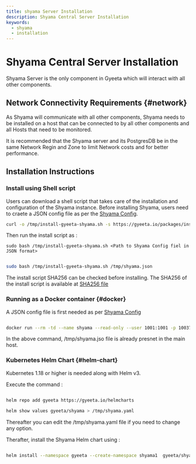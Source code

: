 ```yaml
---
title: shyama Server Installation
description: Shyama Central Server Installation
keywords:
  - shyama
  - installation
---
```


# Shyama Central Server Installation

Shyama Server is the only component in Gyeeta which will interact with all other components.

## Network Connectivity Requirements {#network}

As Shyama will communicate with all other components, Shyama needs to be installed on a host that can be
connected to by all other components and all Hosts that need to be monitored.

It is recommended that the Shyama server and its PostgresDB be in the same Network Regin and Zone to limit
Network costs and for better performance.

## Installation Instructions

### Install using Shell script 

Users can download a shell script that takes care of the installation and configuration of the Shyama instance.
Before installing Shyama, users need to craete a JSON config file as per the [Shyama Config](./shyama_config).


```bash
curl -o /tmp/install-gyeeta-shyama.sh -s https://gyeeta.io/packages/install-gyeeta-shyama.sh
```

Then run the install script as : 

`sudo bash /tmp/install-gyeeta-shyama.sh <Path to Shyama Config fiel in JSON format>`

```bash title="Example Install Command"

sudo bash /tmp/install-gyeeta-shyama.sh /tmp/shyama.json

```

The install script SHA256 can be checked before installing. The SHA256 of the install script is available at [SHA256 file](https://gyeeta.io/packages/install-gyeeta-shyama.sh.sum)

### Running as a Docker container {#docker}

A JSON config file is first needed as per [Shyama Config](./shyama_config)

```bash

docker run --rm -td --name shyama --read-only --user 1001:1001 -p 10037:10037 --env CFG_MAIN_JSON=/tmp/shyama.json -v /tmp/shyama.json:/tmp/shyama.json:ro ghcr.io/gyeeta/shyama start

```

In the above command, /tmp/shyama.jso file is already presnet in the main host.

### Kubernetes Helm Chart {#helm-chart}

Kubernetes 1.18 or higher is needed along with Helm v3.

Execute the command : 

```bash

helm repo add gyeeta https://gyeeta.io/helmcharts

helm show values gyeeta/shyama > /tmp/shyama.yaml

```

Thereafter you can edit the /tmp/shyama.yaml file if you need to change any option. 

Therafter, install the Shyama Helm chart using :

```bash

helm install --namespace gyeeta --create-namespace shyama1  gyeeta/shyama -f /tmp/shyama.yaml

```

